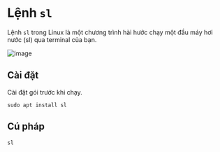 # Lệnh `sl`

Lệnh `sl` trong Linux là một chương trình hài hước chạy một đầu máy hơi nước (sl) qua terminal của bạn.

![image](https://i.imgur.com/CInBHak.png)

## Cài đặt

Cài đặt gói trước khi chạy.

```
sudo apt install sl
```

## Cú pháp

```
sl
```